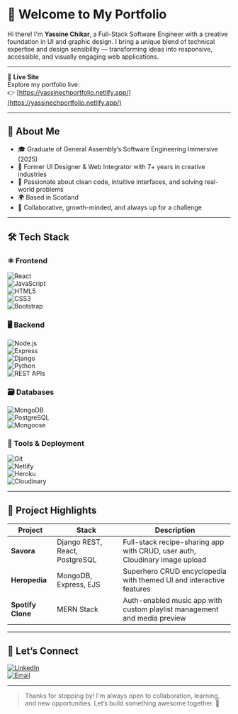 # 👋 Welcome to My Portfolio

Hi there! I'm **Yassine Chikar**, a Full-Stack Software Engineer with a creative foundation in UI and graphic design. I bring a unique blend of technical expertise and design sensibility — transforming ideas into responsive, accessible, and visually engaging web applications.

---

📍 **Live Site**  
Explore my portfolio live:  
👉 [https://yassinechportfolio.netlify.app/](https://yassinechportfolio.netlify.app/)

---

## 🔎 About Me

- 🎓 Graduate of General Assembly’s Software Engineering Immersive (2025)
- 💼 Former UI Designer & Web Integrator with 7+ years in creative industries
- 🧠 Passionate about clean code, intuitive interfaces, and solving real-world problems
- 🌍 Based in Scotland 
- 🤝 Collaborative, growth-minded, and always up for a challenge

---

## 🛠️ Tech Stack

### ⚛️ Frontend  
![React](https://img.shields.io/badge/-React-61DAFB?style=flat&logo=react)  
![JavaScript](https://img.shields.io/badge/-JavaScript-F7DF1E?style=flat&logo=javascript&logoColor=000)  
![HTML5](https://img.shields.io/badge/-HTML5-E34F26?style=flat&logo=html5&logoColor=fff)  
![CSS3](https://img.shields.io/badge/-CSS3-1572B6?style=flat&logo=css3)  
![Bootstrap](https://img.shields.io/badge/-Bootstrap-7952B3?style=flat&logo=bootstrap&logoColor=fff)

### 🖥 Backend  
![Node.js](https://img.shields.io/badge/-Node.js-339933?style=flat&logo=node.js&logoColor=fff)  
![Express](https://img.shields.io/badge/-Express-000000?style=flat&logo=express&logoColor=fff)  
![Django](https://img.shields.io/badge/-Django-092E20?style=flat&logo=django&logoColor=fff)  
![Python](https://img.shields.io/badge/-Python-3776AB?style=flat&logo=python&logoColor=fff)  
![REST APIs](https://img.shields.io/badge/-REST%20APIs-FF6F61?style=flat)

### 🗃 Databases  
![MongoDB](https://img.shields.io/badge/-MongoDB-47A248?style=flat&logo=mongodb&logoColor=fff)  
![PostgreSQL](https://img.shields.io/badge/-PostgreSQL-336791?style=flat&logo=postgresql)  
![Mongoose](https://img.shields.io/badge/-Mongoose-880000?style=flat)

### 🧰 Tools & Deployment  
![Git](https://img.shields.io/badge/-Git-F05032?style=flat&logo=git&logoColor=fff)  
![Netlify](https://img.shields.io/badge/-Netlify-00C7B7?style=flat&logo=netlify&logoColor=fff)  
![Heroku](https://img.shields.io/badge/-Heroku-430098?style=flat&logo=heroku&logoColor=fff)  
![Cloudinary](https://img.shields.io/badge/-Cloudinary-3448C5?style=flat&logo=cloudinary&logoColor=fff)

---

## 🚀 Project Highlights

| Project        | Stack                            | Description                                                                 |
|----------------|----------------------------------|-----------------------------------------------------------------------------|
| **Savora**     | Django REST, React, PostgreSQL   | Full-stack recipe-sharing app with CRUD, user auth, Cloudinary image upload |
| **Heropedia**  | MongoDB, Express, EJS            | Superhero CRUD encyclopedia with themed UI and interactive features         |
| **Spotify Clone** | MERN Stack                    | Auth-enabled music app with custom playlist management and media preview    |

---

## 🤝 Let’s Connect

[![LinkedIn](https://img.shields.io/badge/-LinkedIn-0A66C2?style=flat&logo=linkedin&logoColor=fff)](https://linkedin.com/in/yassinechikar)  
[![Email](https://img.shields.io/badge/-Email-D14836?style=flat&logo=gmail&logoColor=fff)](mailto:yassine.c.chikar@gmail.com)

---

> Thanks for stopping by! I'm always open to collaboration, learning, and new opportunities. Let’s build something awesome together. 🚀
